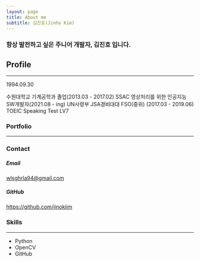 ```yaml
---
layout: page
title: About me
subtitle: 김진호(Jinho Kim)
---
```


### 항상 발전하고 싶은 주니어 개발자, 김진호 입니다.

## Profile
---
1994.09.30

수원대학교 기계공학과 졸업(2013.03 - 2017.02)
SSAC 영상처리를 위한 인공지능 SW개발자(2021.08 - ing)
UN사령부 JSA경비대대 FSO(중위) (2017.03 - 2019.06)
TOEIC Speaking Test LV7

### Portfolio
---



### Contact
##### Email
wlsghrla94@gmail.com  
##### GitHub
https://github.com/jinokiim

### Skills
---
* Python
* OpenCV
* GitHub
